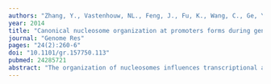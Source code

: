 ```yaml
---
authors: "Zhang, Y., Vastenhouw, NL., Feng, J., Fu, K., Wang, C., Ge, Y., **Pauli, A.,** van Hummelen, P., Schier, AF., Liu, XS."
year: 2014
title: "Canonical nucleosome organization at promoters forms during genome activation"
journal: "Genome Res"
pages: "24(2):260-6"
doi: "10.1101/gr.157750.113"
pubmed: 24285721
abstract: "The organization of nucleosomes influences transcriptional activity by controlling accessibility of DNA binding proteins to the genome. Genome-wide nucleosome binding profiles have identified a canonical nucleosome organization at gene promoters, where arrays of well-positioned nucleosomes emanate from nucleosome-depleted regions. The mechanisms of formation and the function of canonical promoter nucleosome organization remain unclear. Here we analyze the genome-wide location of nucleosomes during zebrafish embryogenesis and show that well-positioned nucleosome arrays appear on thousands of promoters during the activation of the zygotic genome. The formation of canonical promoter nucleosome organization is independent of DNA sequence preference, transcriptional elongation, and robust RNA polymerase II (Pol II) binding. Instead, canonical promoter nucleosome organization correlates with the presence of histone H3 lysine 4 trimethylation (H3K4me3) and affects future transcriptional activation. These findings reveal that genome activation is central to the organization of nucleosome arrays during early embryogenesis."
---
```


